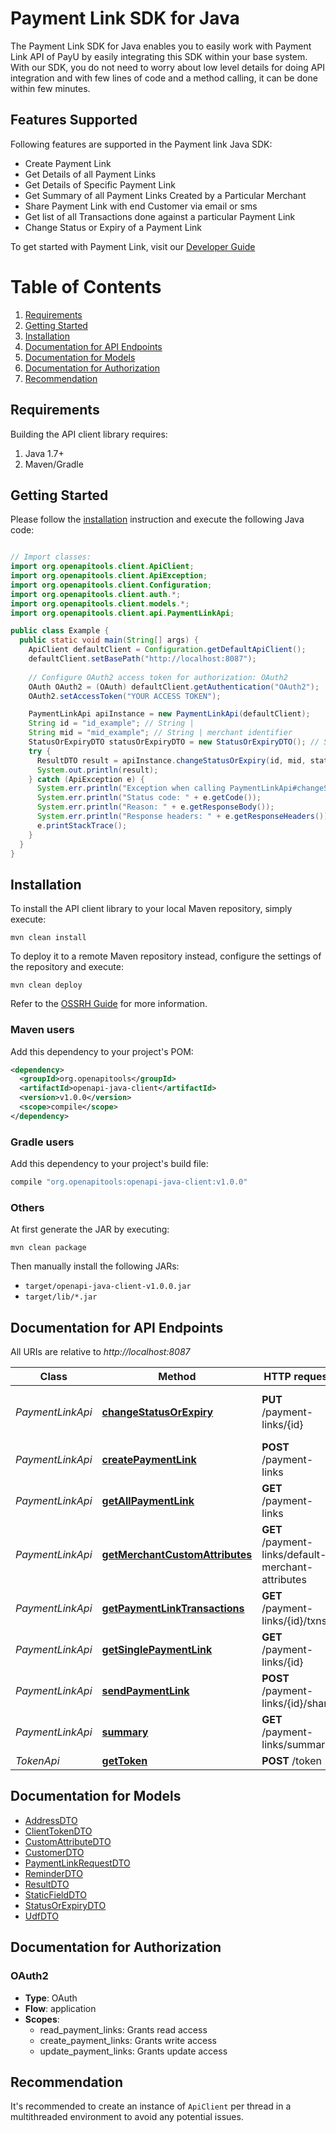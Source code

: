 # Payment Link SDK for Java

The Payment Link SDK for Java enables you to easily work with Payment Link API of PayU by easily integrating this SDK within your base system.
With our SDK, you do not need to worry about low level details for doing API integration and with few lines of code and a method calling, it can be done within few minutes.

## Features Supported
Following features are supported in the Payment link Java SDK:
 - Create Payment Link
 - Get Details of all Payment Links
 - Get Details of Specific Payment Link
 - Get Summary of all Payment Links Created by a Particular Merchant
 - Share Payment Link with end Customer via email or sms
 - Get list of all Transactions done against a particular Payment Link
 - Change Status or Expiry of a Payment Link

To get started with Payment Link, visit our [Developer Guide](https://devguide.payu.in/payment-links/payu-payment-links-api-integration)

# Table of Contents
 1. [Requirements](#requirements)
 2. [Getting Started](#getting-started)
 3. [Installation](#installation)
 4. [Documentation for API Endpoints](#documentation-for-api-endpoints)
 5. [Documentation for Models](#documentation-for-models)
 6. [Documentation for Authorization](#documentation-for-authorization)
 7. [Recommendation](#recommendation)



## Requirements

Building the API client library requires:
1. Java 1.7+
2. Maven/Gradle

## Getting Started

Please follow the [installation](#installation) instruction and execute the following Java code:

```java

// Import classes:
import org.openapitools.client.ApiClient;
import org.openapitools.client.ApiException;
import org.openapitools.client.Configuration;
import org.openapitools.client.auth.*;
import org.openapitools.client.models.*;
import org.openapitools.client.api.PaymentLinkApi;

public class Example {
  public static void main(String[] args) {
    ApiClient defaultClient = Configuration.getDefaultApiClient();
    defaultClient.setBasePath("http://localhost:8087");
    
    // Configure OAuth2 access token for authorization: OAuth2
    OAuth OAuth2 = (OAuth) defaultClient.getAuthentication("OAuth2");
    OAuth2.setAccessToken("YOUR ACCESS TOKEN");

    PaymentLinkApi apiInstance = new PaymentLinkApi(defaultClient);
    String id = "id_example"; // String | 
    String mid = "mid_example"; // String | merchant identifier
    StatusOrExpiryDTO statusOrExpiryDTO = new StatusOrExpiryDTO(); // StatusOrExpiryDTO | 
    try {
      ResultDTO result = apiInstance.changeStatusOrExpiry(id, mid, statusOrExpiryDTO);
      System.out.println(result);
    } catch (ApiException e) {
      System.err.println("Exception when calling PaymentLinkApi#changeStatusOrExpiry");
      System.err.println("Status code: " + e.getCode());
      System.err.println("Reason: " + e.getResponseBody());
      System.err.println("Response headers: " + e.getResponseHeaders());
      e.printStackTrace();
    }
  }
}

```
## Installation

To install the API client library to your local Maven repository, simply execute:

```shell
mvn clean install
```

To deploy it to a remote Maven repository instead, configure the settings of the repository and execute:

```shell
mvn clean deploy
```

Refer to the [OSSRH Guide](http://central.sonatype.org/pages/ossrh-guide.html) for more information.

### Maven users

Add this dependency to your project's POM:

```xml
<dependency>
  <groupId>org.openapitools</groupId>
  <artifactId>openapi-java-client</artifactId>
  <version>v1.0.0</version>
  <scope>compile</scope>
</dependency>
```

### Gradle users

Add this dependency to your project's build file:

```groovy
compile "org.openapitools:openapi-java-client:v1.0.0"
```

### Others

At first generate the JAR by executing:

```shell
mvn clean package
```

Then manually install the following JARs:

* `target/openapi-java-client-v1.0.0.jar`
* `target/lib/*.jar`

## Documentation for API Endpoints

All URIs are relative to *http://localhost:8087*

Class | Method | HTTP request | Description
------------ | ------------- | ------------- | -------------
*PaymentLinkApi* | [**changeStatusOrExpiry**](docs/PaymentLinkApi.md#changeStatusOrExpiry) | **PUT** /payment-links/{id} | change status and expiry for paymentLink 
*PaymentLinkApi* | [**createPaymentLink**](docs/PaymentLinkApi.md#createPaymentLink) | **POST** /payment-links | Create PaymentLinks
*PaymentLinkApi* | [**getAllPaymentLink**](docs/PaymentLinkApi.md#getAllPaymentLink) | **GET** /payment-links | Get all PaymentLinks
*PaymentLinkApi* | [**getMerchantCustomAttributes**](docs/PaymentLinkApi.md#getMerchantCustomAttributes) | **GET** /payment-links/default-merchant-attributes | Get Custom Attributes
*PaymentLinkApi* | [**getPaymentLinkTransactions**](docs/PaymentLinkApi.md#getPaymentLinkTransactions) | **GET** /payment-links/{id}/txns | Get Transaction details
*PaymentLinkApi* | [**getSinglePaymentLink**](docs/PaymentLinkApi.md#getSinglePaymentLink) | **GET** /payment-links/{id} | Get Single PaymentLink
*PaymentLinkApi* | [**sendPaymentLink**](docs/PaymentLinkApi.md#sendPaymentLink) | **POST** /payment-links/{id}/share | send PaymentLink
*PaymentLinkApi* | [**summary**](docs/PaymentLinkApi.md#summary) | **GET** /payment-links/summary | Details of paymentlinks
*TokenApi* | [**getToken**](docs/TokenApi.md#getToken) | **POST** /token | get Token


## Documentation for Models

 - [AddressDTO](docs/AddressDTO.md)
 - [ClientTokenDTO](docs/ClientTokenDTO.md)
 - [CustomAttributeDTO](docs/CustomAttributeDTO.md)
 - [CustomerDTO](docs/CustomerDTO.md)
 - [PaymentLinkRequestDTO](docs/PaymentLinkRequestDTO.md)
 - [ReminderDTO](docs/ReminderDTO.md)
 - [ResultDTO](docs/ResultDTO.md)
 - [StaticFieldDTO](docs/StaticFieldDTO.md)
 - [StatusOrExpiryDTO](docs/StatusOrExpiryDTO.md)
 - [UdfDTO](docs/UdfDTO.md)


## Documentation for Authorization

### OAuth2

- **Type**: OAuth
- **Flow**: application
- **Scopes**: 
  - read_payment_links: Grants read access
  - create_payment_links: Grants write access
  - update_payment_links: Grants update access


## Recommendation

It's recommended to create an instance of `ApiClient` per thread in a multithreaded environment to avoid any potential issues.
